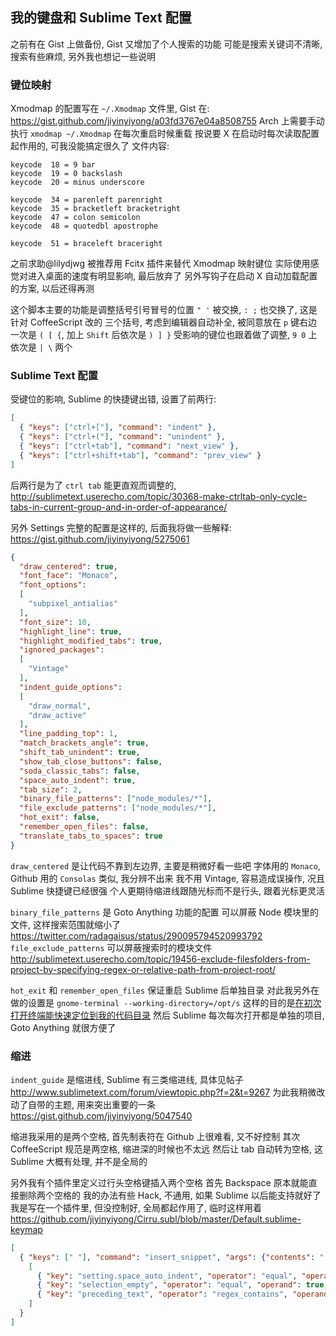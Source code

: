 
我的键盘和 Sublime Text 配置
------

之前有在 Gist 上做备份, Gist 又增加了个人搜索的功能
可能是搜索关键词不清晰, 搜索有些麻烦, 另外我也想记一些说明

### 键位映射

Xmodmap 的配置写在 `~/.Xmodmap` 文件里, Gist 在:
https://gist.github.com/jiyinyiyong/a03fd3767e04a8508755
Arch 上需要手动执行 `xmodmap ~/.Xmodmap` 在每次重启时候重载
按说要 X 在启动时每次读取配置起作用的, 可我没能搞定很久了
文件内容:

```
keycode  18 = 9 bar
keycode  19 = 0 backslash
keycode  20 = minus underscore

keycode  34 = parenleft parenright
keycode  35 = bracketleft bracketright
keycode  47 = colon semicolon
keycode  48 = quotedbl apostrophe

keycode  51 = braceleft braceright
```

之前求助@lilydjwg 被推荐用 Fcitx 插件来替代 Xmodmap 映射键位
实际使用感觉对进入桌面的速度有明显影响, 最后放弃了
另外写钩子在启动 X 自动加载配置的方案, 以后还得再测

这个脚本主要的功能是调整括号引号冒号的位置
`" '` 被交换, `: ;` 也交换了, 这是针对 CoffeeScript 改的
三个括号, 考虑到编辑器自动补全, 被同意放在 `p` 键右边
一次是 `( [ {`, 加上 `Shift` 后依次是 `) ] }`
受影响的键位也跟着做了调整, `9 0` 上依次是 `| \` 两个

### Sublime Text 配置

受键位的影响, Sublime 的快捷键出错, 设置了前两行:

```json
[
  { "keys": ["ctrl+["], "command": "indent" },
  { "keys": ["ctrl+("], "command": "unindent" },
  { "keys": ["ctrl+tab"], "command": "next_view" },
  { "keys": ["ctrl+shift+tab"], "command": "prev_view" }
]
```

后两行是为了 `ctrl tab` 能更直观而调整的,
http://sublimetext.userecho.com/topic/30368-make-ctrltab-only-cycle-tabs-in-current-group-and-in-order-of-appearance/

另外 Settings 完整的配置是这样的, 后面我将做一些解释:
https://gist.github.com/jiyinyiyong/5275061

```json
{
  "draw_centered": true,
  "font_face": "Monaco",
  "font_options":
  [
    "subpixel_antialias"
  ],
  "font_size": 10,
  "highlight_line": true,
  "highlight_modified_tabs": true,
  "ignored_packages":
  [
    "Vintage"
  ],
  "indent_guide_options":
  [
    "draw_normal",
    "draw_active"
  ],
  "line_padding_top": 1,
  "match_brackets_angle": true,
  "shift_tab_unindent": true,
  "show_tab_close_buttons": false,
  "soda_classic_tabs": false,
  "space_auto_indent": true,
  "tab_size": 2,
  "binary_file_patterns": ["node_modules/*"],
  "file_exclude_patterns": ["node_modules/*"],
  "hot_exit": false,
  "remember_open_files": false,
  "translate_tabs_to_spaces": true
}
```

`draw_centered` 是让代码不靠到左边界, 主要是稍微好看一些吧
字体用的 `Monaco`, Github 用的 `Consolas` 类似, 我分辨不出来
我不用 Vintage, 容易造成误操作, 况且 Sublime 快捷键已经很强
个人更期待缩进线跟随光标而不是行头, 跟着光标更灵活

`binary_file_patterns` 是 Goto Anything 功能的配置
可以屏蔽 Node 模块里的文件, 这样搜索范围就缩小了
https://twitter.com/radagaisus/status/290095794520993792
`file_exclude_patterns` 可以屏蔽搜索时的模块文件
http://sublimetext.userecho.com/topic/19456-exclude-filesfolders-from-project-by-specifying-regex-or-relative-path-from-project-root/

`hot_exit` 和 `remember_open_files` 保证重启 Sublime 后单独目录
对此我另外在做的设置是 `gnome-terminal --working-directory=/opt/s`
这样的目的是[在初次打开终端能快速定位到我的代码目录][cd-terminal]
然后 Sublime 每次每次打开都是单独的项目, Goto Anything 就很方便了

[cd-terminal]: http://segmentfault.com/q/1010000000191726#a-1020000000194300

### 缩进

`indent_guide` 是缩进线, Sublime 有三类缩进线, 具体见帖子
http://www.sublimetext.com/forum/viewtopic.php?f=2&t=9267
为此我稍微改动了自带的主题, 用来突出重要的一条
https://gist.github.com/jiyinyiyong/5047540

缩进我采用的是两个空格, 首先制表符在 Github 上很难看, 又不好控制
其次 CoffeeScript 规范是两空格, 缩进深的时候也不太远
然后让 tab 自动转为空格, 这 Sublime 大概有处理, 并不是全局的

另外我有个插件里定义过行头空格键插入两个空格
首先 Backspace 原本就能直接删除两个空格的
我的办法有些 Hack, 不通用, 如果 Sublime 以后能支持就好了
我是写在一个插件里, 但没控制好, 全局都起作用了, 临时这样用着
https://github.com/jiyinyiyong/Cirru.subl/blob/master/Default.sublime-keymap
```json
[
  { "keys": [" "], "command": "insert_snippet", "args": {"contents": "  "}, "context":
    [
      { "key": "setting.space_auto_indent", "operator": "equal", "operand": true },
      { "key": "selection_empty", "operator": "equal", "operand": true, "match_all": true },
      { "key": "preceding_text", "operator": "regex_contains", "operand": "^\\s*$", "match_all": true }
    ]
  }
]
```
